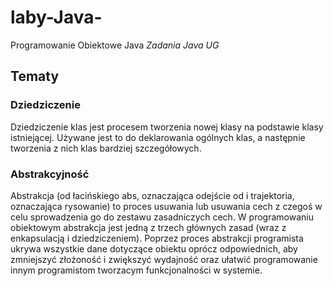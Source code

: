 # laby-Java-
Programowanie Obiektowe Java
_Zadania Java UG_
## Tematy
### Dziedziczenie 
Dziedziczenie klas jest procesem tworzenia nowej klasy na podstawie klasy istniejącej. Używane jest to do deklarowania ogólnych klas, a następnie tworzenia z nich klas bardziej szczegółowych.
### Abstrakcyjność 
Abstrakcja (od łacińskiego abs, oznaczająca odejście od i trajektoria, oznaczająca rysowanie) to proces usuwania lub usuwania cech z czegoś w celu sprowadzenia go do zestawu zasadniczych cech. W programowaniu obiektowym abstrakcja jest jedną z trzech głównych zasad (wraz z enkapsulacją i dziedziczeniem). Poprzez proces abstrakcji programista ukrywa wszystkie dane dotyczące obiektu oprócz odpowiednich, aby zmniejszyć złożoność i zwiększyć wydajność oraz ułatwić programowanie innym programistom tworzacym funkcjonalności w systemie.

